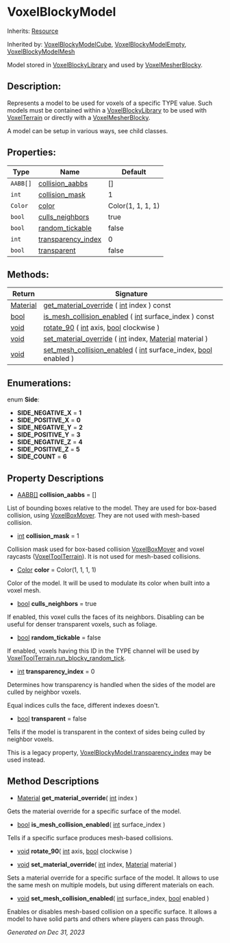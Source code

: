# VoxelBlockyModel

Inherits: [Resource](https://docs.godotengine.org/en/stable/classes/class_resource.html)

Inherited by: [VoxelBlockyModelCube](VoxelBlockyModelCube.md), [VoxelBlockyModelEmpty](VoxelBlockyModelEmpty.md), [VoxelBlockyModelMesh](VoxelBlockyModelMesh.md)

Model stored in [VoxelBlockyLibrary](VoxelBlockyLibrary.md) and used by [VoxelMesherBlocky](VoxelMesherBlocky.md).

## Description: 

Represents a model to be used for voxels of a specific TYPE value. Such models must be contained within a [VoxelBlockyLibrary](VoxelBlockyLibrary.md) to be used with [VoxelTerrain](VoxelTerrain.md) or directly with a [VoxelMesherBlocky](VoxelMesherBlocky.md).

A model can be setup in various ways, see child classes.

## Properties: 


Type      | Name                                         | Default           
--------- | -------------------------------------------- | ------------------
`AABB[]`  | [collision_aabbs](#i_collision_aabbs)        | []                
`int`     | [collision_mask](#i_collision_mask)          | 1                 
`Color`   | [color](#i_color)                            | Color(1, 1, 1, 1) 
`bool`    | [culls_neighbors](#i_culls_neighbors)        | true              
`bool`    | [random_tickable](#i_random_tickable)        | false             
`int`     | [transparency_index](#i_transparency_index)  | 0                 
`bool`    | [transparent](#i_transparent)                | false             
<p></p>

## Methods: 


Return                                                                          | Signature                                                                                                                                                                                                                           
------------------------------------------------------------------------------- | ------------------------------------------------------------------------------------------------------------------------------------------------------------------------------------------------------------------------------------
[Material](https://docs.godotengine.org/en/stable/classes/class_material.html)  | [get_material_override](#i_get_material_override) ( [int](https://docs.godotengine.org/en/stable/classes/class_int.html) index ) const                                                                                              
[bool](https://docs.godotengine.org/en/stable/classes/class_bool.html)          | [is_mesh_collision_enabled](#i_is_mesh_collision_enabled) ( [int](https://docs.godotengine.org/en/stable/classes/class_int.html) surface_index ) const                                                                              
[void](#)                                                                       | [rotate_90](#i_rotate_90) ( [int](https://docs.godotengine.org/en/stable/classes/class_int.html) axis, [bool](https://docs.godotengine.org/en/stable/classes/class_bool.html) clockwise )                                           
[void](#)                                                                       | [set_material_override](#i_set_material_override) ( [int](https://docs.godotengine.org/en/stable/classes/class_int.html) index, [Material](https://docs.godotengine.org/en/stable/classes/class_material.html) material )           
[void](#)                                                                       | [set_mesh_collision_enabled](#i_set_mesh_collision_enabled) ( [int](https://docs.godotengine.org/en/stable/classes/class_int.html) surface_index, [bool](https://docs.godotengine.org/en/stable/classes/class_bool.html) enabled )  
<p></p>

## Enumerations: 

enum **Side**: 

- <span id="i_SIDE_NEGATIVE_X"></span>**SIDE_NEGATIVE_X** = **1**
- <span id="i_SIDE_POSITIVE_X"></span>**SIDE_POSITIVE_X** = **0**
- <span id="i_SIDE_NEGATIVE_Y"></span>**SIDE_NEGATIVE_Y** = **2**
- <span id="i_SIDE_POSITIVE_Y"></span>**SIDE_POSITIVE_Y** = **3**
- <span id="i_SIDE_NEGATIVE_Z"></span>**SIDE_NEGATIVE_Z** = **4**
- <span id="i_SIDE_POSITIVE_Z"></span>**SIDE_POSITIVE_Z** = **5**
- <span id="i_SIDE_COUNT"></span>**SIDE_COUNT** = **6**


## Property Descriptions

- [AABB[]](https://docs.godotengine.org/en/stable/classes/class_aabb[].html)<span id="i_collision_aabbs"></span> **collision_aabbs** = []

List of bounding boxes relative to the model. They are used for box-based collision, using [VoxelBoxMover](VoxelBoxMover.md). They are not used with mesh-based collision.

- [int](https://docs.godotengine.org/en/stable/classes/class_int.html)<span id="i_collision_mask"></span> **collision_mask** = 1

Collision mask used for box-based collision [VoxelBoxMover](VoxelBoxMover.md) and voxel raycasts ([VoxelToolTerrain](VoxelToolTerrain.md)). It is not used for mesh-based collisions.

- [Color](https://docs.godotengine.org/en/stable/classes/class_color.html)<span id="i_color"></span> **color** = Color(1, 1, 1, 1)

Color of the model. It will be used to modulate its color when built into a voxel mesh.

- [bool](https://docs.godotengine.org/en/stable/classes/class_bool.html)<span id="i_culls_neighbors"></span> **culls_neighbors** = true

If enabled, this voxel culls the faces of its neighbors. Disabling can be useful for denser transparent voxels, such as foliage.

- [bool](https://docs.godotengine.org/en/stable/classes/class_bool.html)<span id="i_random_tickable"></span> **random_tickable** = false

If enabled, voxels having this ID in the TYPE channel will be used by [VoxelToolTerrain.run_blocky_random_tick](VoxelToolTerrain.md#i_run_blocky_random_tick).

- [int](https://docs.godotengine.org/en/stable/classes/class_int.html)<span id="i_transparency_index"></span> **transparency_index** = 0

Determines how transparency is handled when the sides of the model are culled by neighbor voxels.

Equal indices culls the face, different indexes doesn't.

- [bool](https://docs.godotengine.org/en/stable/classes/class_bool.html)<span id="i_transparent"></span> **transparent** = false

Tells if the model is transparent in the context of sides being culled by neighbor voxels.

This is a legacy property, [VoxelBlockyModel.transparency_index](VoxelBlockyModel.md#i_transparency_index) may be used instead.

## Method Descriptions

- [Material](https://docs.godotengine.org/en/stable/classes/class_material.html)<span id="i_get_material_override"></span> **get_material_override**( [int](https://docs.godotengine.org/en/stable/classes/class_int.html) index ) 

Gets the material override for a specific surface of the model.

- [bool](https://docs.godotengine.org/en/stable/classes/class_bool.html)<span id="i_is_mesh_collision_enabled"></span> **is_mesh_collision_enabled**( [int](https://docs.godotengine.org/en/stable/classes/class_int.html) surface_index ) 

Tells if a specific surface produces mesh-based collisions.

- [void](#)<span id="i_rotate_90"></span> **rotate_90**( [int](https://docs.godotengine.org/en/stable/classes/class_int.html) axis, [bool](https://docs.godotengine.org/en/stable/classes/class_bool.html) clockwise ) 


- [void](#)<span id="i_set_material_override"></span> **set_material_override**( [int](https://docs.godotengine.org/en/stable/classes/class_int.html) index, [Material](https://docs.godotengine.org/en/stable/classes/class_material.html) material ) 

Sets a material override for a specific surface of the model. It allows to use the same mesh on multiple models, but using different materials on each.

- [void](#)<span id="i_set_mesh_collision_enabled"></span> **set_mesh_collision_enabled**( [int](https://docs.godotengine.org/en/stable/classes/class_int.html) surface_index, [bool](https://docs.godotengine.org/en/stable/classes/class_bool.html) enabled ) 

Enables or disables mesh-based collision on a specific surface. It allows a model to have solid parts and others where players can pass through.

_Generated on Dec 31, 2023_
